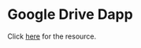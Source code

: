 <h1>Google Drive Dapp</h1>

<p>
  Click <a href="https://www.youtube.com/watch?v=fghqq3-P3x0">here</a> for the
  resource.
</p>
